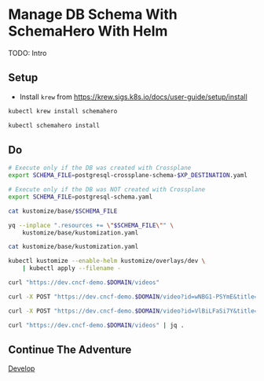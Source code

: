 # Manage DB Schema With SchemaHero With Helm

TODO: Intro

## Setup

* Install `krew` from https://krew.sigs.k8s.io/docs/user-guide/setup/install

```bash
kubectl krew install schemahero

kubectl schemahero install
```

## Do

```bash
# Execute only if the DB was created with Crossplane
export SCHEMA_FILE=postgresql-crossplane-schema-$XP_DESTINATION.yaml

# Execute only if the DB was NOT created with Crossplane
export SCHEMA_FILE=postgresql-schema.yaml

cat kustomize/base/$SCHEMA_FILE

yq --inplace ".resources += \"$SCHEMA_FILE\"" \
    kustomize/base/kustomization.yaml

cat kustomize/base/kustomization.yaml

kubectl kustomize --enable-helm kustomize/overlays/dev \
    | kubectl apply --filename -

curl "https://dev.cncf-demo.$DOMAIN/videos"

curl -X POST "https://dev.cncf-demo.$DOMAIN/video?id=wNBG1-PSYmE&title=Kubernetes%20Policies%20And%20Governance%20-%20Ask%20Me%20Anything%20With%20Jim%20Bugwadia"

curl -X POST "https://dev.cncf-demo.$DOMAIN/video?id=VlBiLFaSi7Y&title=Scaleway%20-%20Everything%20We%20Expect%20From%20A%20Cloud%20Computing%20Service%3F"

curl "https://dev.cncf-demo.$DOMAIN/videos" | jq .
```

## Continue The Adventure

[Develop](../develop/story.md)
